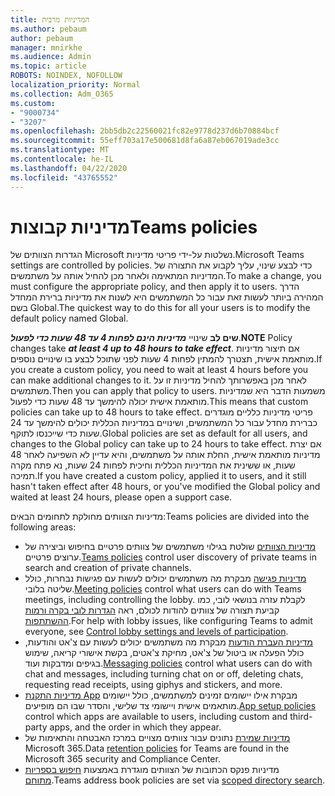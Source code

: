 ```yaml
---
title: המדיניות מרבית
ms.author: pebaum
author: pebaum
manager: mnirkhe
ms.audience: Admin
ms.topic: article
ROBOTS: NOINDEX, NOFOLLOW
localization_priority: Normal
ms.collection: Adm_O365
ms.custom:
- "9000734"
- "3207"
ms.openlocfilehash: 2bb5db2c22560021fc82e9778d237d6b70884bcf
ms.sourcegitcommit: 55eff703a17e500681d8fa6a87eb067019ade3cc
ms.translationtype: MT
ms.contentlocale: he-IL
ms.lasthandoff: 04/22/2020
ms.locfileid: "43765552"
---
```

# <a name="teams-policies"></a><span data-ttu-id="e8a5c-102">מדיניות קבוצות</span><span class="sxs-lookup"><span data-stu-id="e8a5c-102">Teams policies</span></span>

<span data-ttu-id="e8a5c-103">הגדרות הצוותים של Microsoft נשלטות על-ידי פריטי מדיניות.</span><span class="sxs-lookup"><span data-stu-id="e8a5c-103">Microsoft Teams settings are controlled by policies.</span></span> <span data-ttu-id="e8a5c-104">כדי לבצע שינוי, עליך לקבוע את התצורה של המדיניות המתאימה ולאחר מכן להחיל אותה על משתמשים.</span><span class="sxs-lookup"><span data-stu-id="e8a5c-104">To make a change, you must configure the appropriate policy, and then apply it to users.</span></span> <span data-ttu-id="e8a5c-105">הדרך המהירה ביותר לעשות זאת עבור כל המשתמשים היא לשנות את מדיניות ברירת המחדל בשם Global.</span><span class="sxs-lookup"><span data-stu-id="e8a5c-105">The quickest way to do this for all your users is to modify the default policy named Global.</span></span> 

<span data-ttu-id="e8a5c-106">**שים לב** שינויי ***מדיניות הינם לפחות 4 עד 48 שעות כדי לפעול***.</span><span class="sxs-lookup"><span data-stu-id="e8a5c-106">**NOTE** Policy changes take ***at least 4 up to 48 hours to take effect***.</span></span> <span data-ttu-id="e8a5c-107">אם תיצור מדיניות מותאמת אישית, תצטרך להמתין לפחות 4 שעות לפני שתוכל לבצע בו שינויים נוספים.</span><span class="sxs-lookup"><span data-stu-id="e8a5c-107">If you create a custom policy, you need to wait at least 4 hours before you can make additional changes to it.</span></span> <span data-ttu-id="e8a5c-108">לאחר מכן באפשרותך להחיל מדיניות זו על משתמשים.</span><span class="sxs-lookup"><span data-stu-id="e8a5c-108">Then you can apply that policy to users.</span></span> <span data-ttu-id="e8a5c-109">משמעות הדבר היא שמדיניות מותאמת אישית יכולה להימשך עד 48 שעות כדי לפעול.</span><span class="sxs-lookup"><span data-stu-id="e8a5c-109">This means that custom policies can take up to 48 hours to take effect.</span></span> <span data-ttu-id="e8a5c-110">פריטי מדיניות כלליים מוגדרים כברירת מחדל עבור כל המשתמשים, ושינויים במדיניות הכללית יכולים להימשך עד 24 שעות כדי שייכנסו לתוקף.</span><span class="sxs-lookup"><span data-stu-id="e8a5c-110">Global policies are set as default for all users, and changes to the Global policy can take up to 24 hours to take effect.</span></span> <span data-ttu-id="e8a5c-111">אם יצרת מדיניות מותאמת אישית, החלת אותה על משתמשים, והיא עדיין לא השפיעה לאחר 48 שעות, או ששינית את המדיניות הכללית וחיכית לפחות 24 שעות, נא פתח מקרה תמיכה.</span><span class="sxs-lookup"><span data-stu-id="e8a5c-111">If you have created a custom policy, applied it to users, and it still hasn't taken effect after 48 hours, or you've modified the Global policy and waited at least 24 hours, please open a support case.</span></span>

<span data-ttu-id="e8a5c-112">מדיניות הצוותים מחולקת לתחומים הבאים:</span><span class="sxs-lookup"><span data-stu-id="e8a5c-112">Teams policies are divided into the following areas:</span></span>

- <span data-ttu-id="e8a5c-113">[מדיניות הצוותים](https://docs.microsoft.com/MicrosoftTeams/teams-policies) שולטת בגילוי משתמשים של צוותים פרטיים בחיפוש וביצירה של ערוצים פרטיים.</span><span class="sxs-lookup"><span data-stu-id="e8a5c-113">[Teams policies](https://docs.microsoft.com/MicrosoftTeams/teams-policies) control user discovery of private teams in search and creation of private channels.</span></span>  
- <span data-ttu-id="e8a5c-114">[מדיניות פגישה](https://docs.microsoft.com/microsoftteams/meeting-policies-in-teams) מבקרת מה משתמשים יכולים לעשות עם פגישות נבחרות, כולל שליטה בלובי.</span><span class="sxs-lookup"><span data-stu-id="e8a5c-114">[Meeting policies](https://docs.microsoft.com/microsoftteams/meeting-policies-in-teams) control what users can do with Teams meetings, including controlling the lobby.</span></span> <span data-ttu-id="e8a5c-115">לקבלת עזרה בנושאי לובי, כמו קביעת תצורה של צוותים להודות לכולם, ראה [הגדרות לובי בקרה ורמות ההשתתפות](https://docs.microsoft.com/alchemyinsights/bypass-lobby).</span><span class="sxs-lookup"><span data-stu-id="e8a5c-115">For help with lobby issues, like configuring Teams to admit everyone, see [Control lobby settings and levels of participation](https://docs.microsoft.com/alchemyinsights/bypass-lobby).</span></span>
- <span data-ttu-id="e8a5c-116">[מדיניות העברת הודעות](https://docs.microsoft.com/microsoftteams/messaging-policies-in-teams) מבקרת מה משתמשים יכולים לעשות עם צ'אט והודעות, כולל הפעלה או ביטול של צ'אט, מחיקת צ'אטים, בקשת אישורי קריאה, שימוש בגיפים ומדבקות ועוד.</span><span class="sxs-lookup"><span data-stu-id="e8a5c-116">[Messaging policies](https://docs.microsoft.com/microsoftteams/messaging-policies-in-teams) control what users can do with chat and messages, including turning chat on or off, deleting chats, requesting read receipts, using giphys and stickers, and more.</span></span>
- <span data-ttu-id="e8a5c-117">[מדיניות התקנת App](https://docs.microsoft.com/MicrosoftTeams/teams-app-setup-policies) מבקרת אילו יישומים זמינים למשתמשים, כולל יישומים מותאמים אישית ויישומי צד שלישי, והסדר שבו הם מופיעים.</span><span class="sxs-lookup"><span data-stu-id="e8a5c-117">[App setup policies](https://docs.microsoft.com/MicrosoftTeams/teams-app-setup-policies) control which apps are available to users, including custom and third-party apps, and the order in which they appear.</span></span>  
- <span data-ttu-id="e8a5c-118">[מדיניות שמירת](https://docs.microsoft.com/microsoftteams/retention-policies) נתונים עבור צוותים מצויים במרכז האבטחה והתאימות של Microsoft 365.</span><span class="sxs-lookup"><span data-stu-id="e8a5c-118">Data [retention policies](https://docs.microsoft.com/microsoftteams/retention-policies) for Teams are found in the Microsoft 365 security and Compliance Center.</span></span>
- <span data-ttu-id="e8a5c-119">מדיניות פנקס הכתובות של הצוותים מוגדרת באמצעות [חיפוש בספריות מתוחם](https://docs.microsoft.com/MicrosoftTeams/teams-scoped-directory-search).</span><span class="sxs-lookup"><span data-stu-id="e8a5c-119">Teams address book policies are set via [scoped directory search](https://docs.microsoft.com/MicrosoftTeams/teams-scoped-directory-search).</span></span>